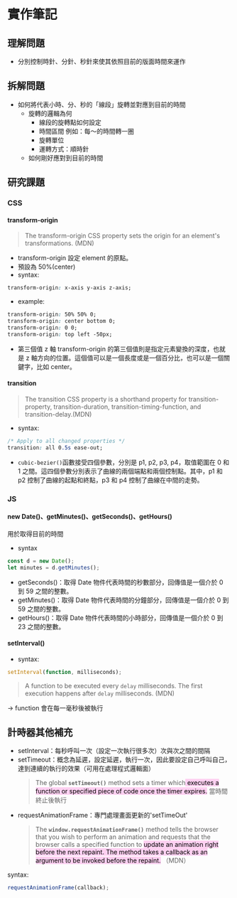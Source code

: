 # 實作筆記

## 理解問題

- 分別控制時針、分針、秒針來使其依照目前的版面時間來運作

## 拆解問題

- 如何將代表小時、分、秒的「線段」旋轉並對應到目前的時間
  - 旋轉的邏輯為何
    - 線段的旋轉點如何設定
    - 時間區間 例如：每～的時間轉一圈
    - 旋轉單位
    - 運轉方式：順時針
  - 如何剛好應對到目前的時間

## 研究課題

### CSS

#### transform-origin

> The transform-origin CSS property sets the origin for an element's transformations. (MDN)

- transform-origin 設定 element 的原點。
- 預設為 50%(center)
- syntax:

```css
transform-origin: x-axis y-axis z-axis;
```

- example:

```css
transform-origin: 50% 50% 0;
transform-origin: center bottom 0;
transform-origin: 0 0;
transform-origin: top left -50px;
```

- 第三個值 z 軸
  transform-origin 的第三個值則是指定元素變換的深度，也就是 z 軸方向的位置。這個值可以是一個長度或是一個百分比，也可以是一個關鍵字，比如 center。

#### transition

> The transition CSS property is a shorthand property for transition-property, transition-duration, transition-timing-function, and transition-delay.(MDN)

- syntax:

```CSS
/* Apply to all changed properties */
transition: all 0.5s ease-out;
```

- `cubic-bezier()`函數接受四個參數，分別是 p1, p2, p3, p4，取值範圍在 0 和 1 之間。這四個參數分別表示了曲線的兩個端點和兩個控制點。其中，p1 和 p2 控制了曲線的起點和終點，p3 和 p4 控制了曲線在中間的走勢。

### JS

#### new Date()、getMinutes()、getSeconds()、getHours()

用於取得目前的時間

- syntax

```javascript
const d = new Date();
let minutes = d.getMinutes();
```

- getSeconds()：取得 Date 物件代表時間的秒數部分，回傳值是一個介於 0 到 59 之間的整數。
- getMinutes()：取得 Date 物件代表時間的分鐘部分，回傳值是一個介於 0 到 59 之間的整數。
- getHours()：取得 Date 物件代表時間的小時部分，回傳值是一個介於 0 到 23 之間的整數。

#### setInterval()

- syntax:

```javascript
setInterval(function, milliseconds);

```

> A function to be executed every `delay` milliseconds. The first execution happens after `delay` milliseconds. (MDN)

→ function 會在每一毫秒後被執行

## 計時器其他補充

- setInterval：每秒呼叫一次（設定一次執行很多次）次與次之間的間隔
- setTimeout：概念為延遲，設定延遲，執行一次，因此要設定自己呼叫自己，達到連續的執行的效果（可用在處理程式邏輯面）
  > The global **`setTimeout()`** method sets a timer which<mark style="background: #FFB8EBA6;"> executes a function or specified piece of code once the timer expires.</mark>
  > 當時間終止後執行
- requestAnimationFrame：專門處理畫面更新的'setTimeOut'
  > The **`window.requestAnimationFrame()`** method tells the browser that you wish to perform an animation and requests that the browser calls a specified function to <mark style="background: #FFB8EBA6;">update an animation right before the next repaint. </mark><mark style="background: #FFB8EBA6;">The method takes a callback as an argument to be invoked before the repaint.</mark> （MDN）

syntax:

```javascript
requestAnimationFrame(callback);
```
